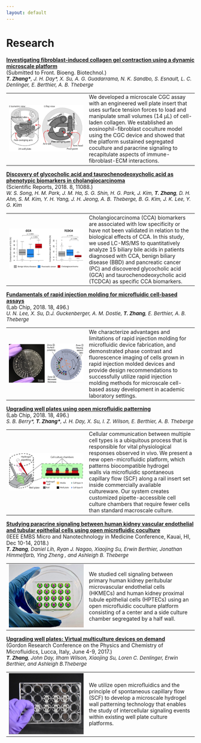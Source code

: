 ```yaml
---
layout: default
---
```


# Research

<div class="research-hd">
	<text style="font-weight: bold;"><a href="https://www.biorxiv.org/content/10.1101/628230v1">Investigating fibroblast-induced collagen gel contraction using a dynamic microscale platform</a></text>
	<div>(Submitted to Front. Bioeng. Biotechnol.)</div>
	<div style="font-size: 10pt;font-style: italic;"><text style="font-weight: bold;">T. Zhang*</text>, J. H. Day*, X. Su, A. G. Guadarrama, N. K. Sandbo, S. Esnault, L. C. Denlinger, E. Berthier, A. B. Theberge</div>
</div>
<table style="width:100%" class="research-tbl">
  <tr>
    <td width="200px" style="border: none"><img src="images/lung.png" width="200px"/></td>
    <td style="border: none">We developed a microscale CGC assay with an engineered well plate insert that uses surface tension forces to load and manipulate small volumes (14 µL) of cell-laden collagen. We established an eosinophil-fibroblast coculture model using the CGC device and showed that the platform sustained segregated coculture and paracrine signaling to recapitulate aspects of immune-fibroblast-ECM interactions.</td> 
  </tr>
</table>

<div class="research-hd">
	<text style="font-weight: bold;"><a href="https://www.nature.com/articles/s41598-018-29445-z">Discovery of glycocholic acid and taurochenodeoxycholic acid as phenotypic biomarkers in cholangiocarcinoma</a></text>
	<div>(Scientific Reports, 2018. 8, 11088.)</div>
	<div style="font-size: 10pt;font-style: italic;">W. S. Song, H. M. Park, J. M. Ha, S. G. Shin, H. G. Park, J. Kim, <text style="font-weight: bold;">T. Zhang</text>, D. H. Ahn, S. M. Kim, Y. H. Yang, J. H. Jeong, A. B. Theberge, B. G. Kim, J. K. Lee, Y. G. Kim</div>
</div>
<table style="width:100%" class="research-tbl">
  <tr>
    <td width="200px" style="border: none"><img src="images/korean.png" width="200px"/></td>
    <td style="border: none">Cholangiocarcinoma (CCA) biomarkers are associated with low specificity or have not been validated in relation to the biological effects of CCA. In this study, we used LC-MS/MS to quantitatively analyze 15 biliary bile acids in patients diagnosed with CCA, benign biliary disease (BBD) and pancreatic cancer (PC) and discovered glycocholic acid (GCA) and taurochenodeoxycholic acid (TCDCA) as specific CCA biomarkers.</td> 
  </tr>
</table>

<div class="research-hd">
	<text style="font-weight: bold;"><a href="https://pubs.rsc.org/en/content/articlelanding/2018/lc/c7lc01052d#!divAbstract">Fundamentals of rapid injection molding for microfluidic cell-based assays</a></text>
	<div>(Lab Chip, 2018. 18, 496.)</div>
	<div style="font-size: 10pt;font-style: italic;">U. N. Lee, X. Su, D.J. Guckenberger, A. M. Dostie, <text style="font-weight: bold;">T. Zhang</text>, E. Berthier, A. B. Theberge</div>
</div>
<table style="width:100%" class="research-tbl">
  <tr>
    <td width="200px" style="border: none;"><img src="images/rapid.png" width="200px"/></td>
    <td style="border: none">We characterize advantages and limitations of rapid injection molding for microfluidic device fabrication, and demonstrated phase contrast and fluorescence imaging of cells grown in rapid injection molded devices and provide design recommendations to successfully utilize rapid injection molding methods for microscale cell-based assay development in academic laboratory settings.</td> 
  </tr>
</table>

<div class="research-hd">
	<text style="font-weight: bold;"><a href="https://pubs.rsc.org/en/content/articlelanding/2017/lc/c7lc00878c#!divAbstract">Upgrading well plates using open microfluidic patterning</a></text>
	<div>(Lab Chip, 2018. 18, 496.)</div>
	<div style="font-size: 10pt;font-style: italic;">S. B. Berry*, <text style="font-weight: bold;">T. Zhang*</text>, J. H. Day, X. Su, I. Z. Wilson, E. Berthier, A. B. Theberge</div>
</div>
<table style="width:100%" class="research-tbl">
  <tr>
    <td width="200px" style="border: none"><img src="images/monorail.png" width="200px"/></td>
    <td style="border: none">Cellular communication between multiple cell types is a ubiquitous process that is responsible for vital physiological responses observed in vivo. We present a new open-microfluidic platform, which patterns biocompatible hydrogel walls via microfluidic spontaneous capillary flow (SCF) along a rail insert set inside commercially available cultureware. Our system creates customized pipette-accessible cell culture chambers that require fewer cells than standard macroscale culture.</td> 
  </tr>
</table>

<div class="research-hd">
  <text style="font-weight: bold;"><a href="https://conferences.embs.org/mnm">Studying paracrine signaling between human kidney vascular endothelial and tubular epithelial cells using open microfluidic coculture</a></text>
  <div>(IEEE EMBS Micro and Nanotechnology in Medicine Conference, Kauai, HI, Dec 10-14, 2018.)</div>
  <div style="font-size: 10pt;font-style: italic;"><text style="font-weight: bold;">T. Zhang</text>, Daniel Lih, Ryan J. Nagao, Xiaojing Su, Erwin Berthier, Jonathan Himmelfarb, Ying Zheng , and Ashleigh B. Theberge</div>
</div>
<table style="width:100%" class="research-tbl">
  <tr>
    <td width="200px" style="border: none"><img src="images/IEEE.jpg" width="200px"/></td>
    <td style="border: none">We studied cell signaling between primary human kidney peritubular microvascular endothelial cells  (HKMECs) and human kidney proximal tubule epithelial cells (HPTECs) using an open microfluidic coculture platform consisting of a center and a side culture chamber segregated by a half wall.</td> 
  </tr>
</table>

<div class="research-hd">
  <text style="font-weight: bold;"><a href="https://www.grc.org/physics-and-chemistry-of-microfluidics-conference/2017">Upgrading well plates: Virtual multiculture devices on demand</a></text>
  <div>(Gordon Research Conference on the Physics and Chemistry of Microfluidics, Lucca, Italy, June 4-9, 2017.)</div>
  <div style="font-size: 10pt;font-style: italic;"><text style="font-weight: bold;">T. Zhang</text>, John Day, Ilham Wilson, Xiaojing Su, Loren C. Denlinger, Erwin Berthier, and Ashleigh B.Theberge</div>
</div>
<table style="width:100%" class="research-tbl">
  <tr>
    <td width="200px" style="border: none"><img src="images/page1image3010480.png" width="200px"/></td>
    <td style="border: none">We utilize open microfluidics and the principle of spontaneous capillary flow (SCF) to develop a microscale hydrogel wall patterning technology that enables the study of intercellular signaling events within existing well plate culture platforms.</td> 
  </tr>
</table>

